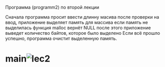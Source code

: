 Программа (programm2) по второй лекции

Сначала программа просит ввести длинну масива после проверки на ввод, приложение выделяет память для массива если память не выделилась функция malloc вернёт NULL после этого приложение выведет количество байтов, которое было выделено Если всё прошло успешно, программа очистит выделенную память.

# main![lec2](https://user-images.githubusercontent.com/75760796/169046967-bc02127a-0739-414f-ba48-06b3c2112d6e.jpg)
